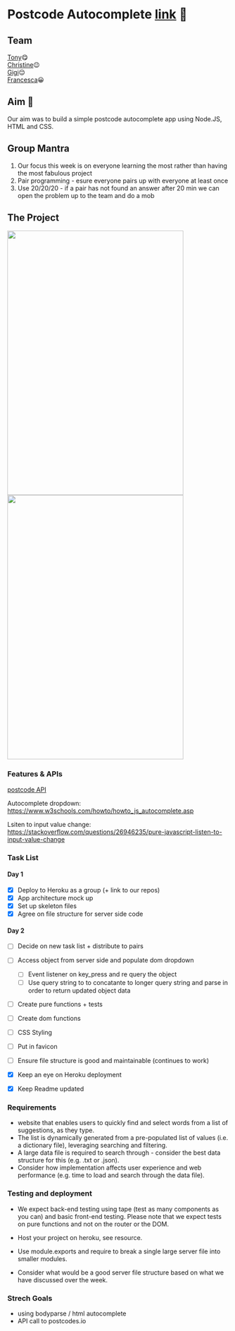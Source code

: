 # Postcode Autocomplete [link](https://postcode-autocomplete.herokuapp.com/) :checkered_flag:

## Team   
[Tony](github.com/tonylomax):yum:  
[Christine](github.com/xIrusux):wink:  
[Gigi](github.com/gminova):relieved:  
[Francesca](github.com/frannyfra):grinning:  

## Aim :dart:

Our aim was to build a simple postcode autocomplete app using Node.JS, HTML and CSS.

## Group Mantra
1. Our focus this week is on everyone learning the most rather than having the most fabulous project
2. Pair programming - esure everyone pairs up with everyone at least once
3. Use 20/20/20 - if a pair has not found an answer after 20 min we can open the problem up to the team and do a mob


## The Project 
<img src="https://i.imgur.com/ZcZZ3AL.jpg" width="400" height="600"> <img src="https://i.imgur.com/pcK7QkY.jpg" width="400" height="600">


### Features & APIs 

[postcode API](https://postcodes.io/)

Autocomplete dropdown:
https://www.w3schools.com/howto/howto_js_autocomplete.asp

Lsiten to input value change: 
https://stackoverflow.com/questions/26946235/pure-javascript-listen-to-input-value-change



### Task List

#### Day 1
- [x] Deploy to Heroku as a group (+ link to our repos)
- [x] App architecture mock up
- [x] Set up skeleton files
- [x] Agree on file structure for server side code

#### Day 2
- [ ] Decide on new task list + distribute to pairs
- [ ] Access object from server side and populate dom dropdown 
    - [ ] Event listener on key_press and re query the object
    - [ ] Use query string to to concatante to longer query string and parse in order to return updated object data
- [ ] Create pure functions + tests
- [ ] Create dom functions 
- [ ] CSS Styling
- [ ] Put in favicon
- [ ] Ensure file structure is good and maintainable (continues to work)
- [x] Keep an eye on Heroku deployment 
- [x] Keep Readme updated



### Requirements
* website that enables users to quickly find and select words from a list of suggestions, as they type.
* The list is dynamically generated from a pre-populated list of values (i.e. a dictionary file), leveraging searching and filtering.
* A large data file is required to search through - consider the best data structure for this (e.g. .txt or .json).
* Consider how implementation affects user experience and web performance (e.g. time to load and search through the data file).

### Testing and deployment
* We expect back-end testing using tape (test as many components as you can) and basic front-end testing. Please note that we expect tests on pure functions and not on the router or the DOM.

* Host your project on heroku, see resource.

* Use module.exports and require to break a single large server file into smaller modules.

* Consider what would be a good server file structure based on what we have discussed over the week.

### Strech Goals
* using bodyparse / html autocomplete
* API call to postcodes.io

